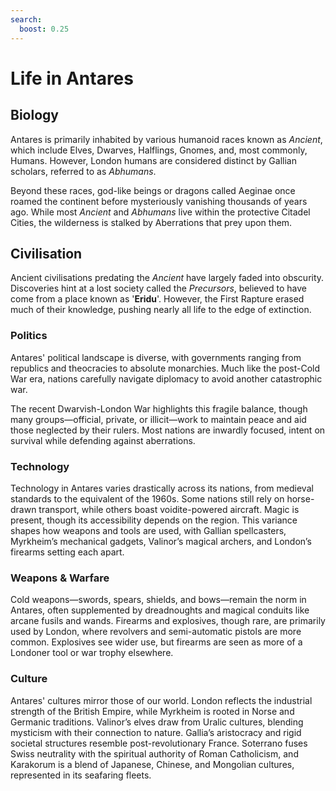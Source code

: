 ```yaml
---
search:
  boost: 0.25
---
```


# Life in Antares

## Biology

Antares is primarily inhabited by various humanoid races known as *Ancient*, which include Elves, Dwarves, Halflings, Gnomes, and, most commonly, Humans. However, London humans are considered distinct by Gallian scholars, referred to as *Abhumans*. 

Beyond these races, god-like beings or dragons called Aeginae once roamed the continent before mysteriously vanishing thousands of years ago. While most *Ancient* and *Abhumans* live within the protective Citadel Cities, the wilderness is stalked by Aberrations that prey upon them.

## Civilisation

Ancient civilisations predating the *Ancient* have largely faded into obscurity. Discoveries hint at a lost society called the *Precursors*, believed to have come from a place known as '**Eridu**'. However, the First Rapture erased much of their knowledge, pushing nearly all life to the edge of extinction.

### Politics

Antares' political landscape is diverse, with governments ranging from republics and theocracies to absolute monarchies. Much like the post-Cold War era, nations carefully navigate diplomacy to avoid another catastrophic war. 

The recent Dwarvish-London War highlights this fragile balance, though many groups—official, private, or illicit—work to maintain peace and aid those neglected by their rulers. Most nations are inwardly focused, intent on survival while defending against aberrations.

### Technology

Technology in Antares varies drastically across its nations, from medieval standards to the equivalent of the 1960s. Some nations still rely on horse-drawn transport, while others boast voidite-powered aircraft. Magic is present, though its accessibility depends on the region. This variance shapes how weapons and tools are used, with Gallian spellcasters, Myrkheim’s mechanical gadgets, Valinor’s magical archers, and London’s firearms setting each apart.

### Weapons & Warfare

Cold weapons—swords, spears, shields, and bows—remain the norm in Antares, often supplemented by dreadnoughts and magical conduits like arcane fusils and wands. Firearms and explosives, though rare, are primarily used by London, where revolvers and semi-automatic pistols are more common. Explosives see wider use, but firearms are seen as more of a Londoner tool or war trophy elsewhere.

### Culture

Antares' cultures mirror those of our world. London reflects the industrial strength of the British Empire, while Myrkheim is rooted in Norse and Germanic traditions. Valinor’s elves draw from Uralic cultures, blending mysticism with their connection to nature. Gallia’s aristocracy and rigid societal structures resemble post-revolutionary France. Soterrano fuses Swiss neutrality with the spiritual authority of Roman Catholicism, and Karakorum is a blend of Japanese, Chinese, and Mongolian cultures, represented in its seafaring fleets.
